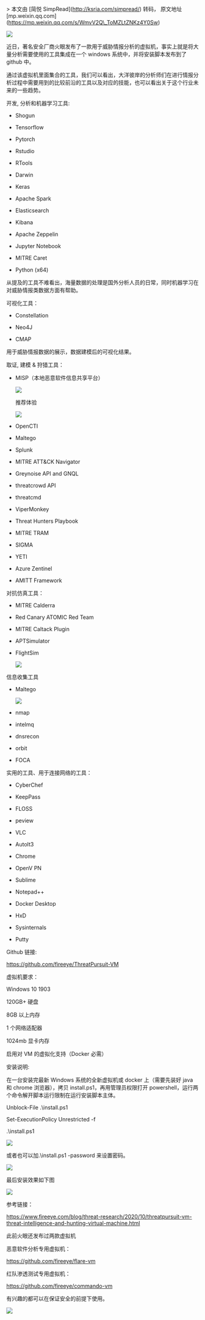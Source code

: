 \> 本文由 \[简悦 SimpRead\](http://ksria.com/simpread/) 转码， 原文地址 \[mp.weixin.qq.com\](https://mp.weixin.qq.com/s/WmvV2Q\_ToMZLtZNKz4Y0Sw)

![](https://mmbiz.qpic.cn/mmbiz_png/V9abY6oHTkqYDdSicqOcdJbGBCOnLZicsNoETiaZRb9bSvYbYOic7viaF6mQumleeCgyAyqQFlF92LBFQx2zIzysPwg/640?wx_fmt=png)

近日，著名安全厂商火眼发布了一款用于威胁情报分析的虚拟机，事实上就是将大量分析需要使用的工具集成在一个 windows 系统中，并将安装脚本发布到了 github 中。

通过该虚拟机里面集合的工具，我们可以看出，大洋彼岸的分析师们在进行情报分析过程中需要用到的比较前沿的工具以及对应的技能，也可以看出关于这个行业未来的一些趋势。

开发, 分析和机器学习工具:

*   Shogun
    
*   Tensorflow
    
*   Pytorch
    
*   Rstudio
    
*   RTools
    
*   Darwin
    
*   Keras
    
*   Apache Spark
    
*   Elasticsearch
    
*   Kibana
    
*   Apache Zeppelin
    
*   Jupyter Notebook
    
*   MITRE Caret
    
*   Python (x64)
    

从提及的工具不难看出，海量数据的处理是国外分析人员的日常，同时机器学习在对威胁情报类数据方面有帮助。  

可视化工具：

*   Constellation
    
*   Neo4J
    
*   CMAP
    

用于威胁情报数据的展示，数据建模后的可视化结果。  

取证, 建模 & 狩猎工具：

*   MISP（本地恶意软件信息共享平台）
    
    ![](https://mmbiz.qpic.cn/sz_mmbiz_png/V9abY6oHTkqUia5hURbLDtza9S8cSGViciaylHcOHxS3Ez3PUM6Q2FmayoMKvO2k56QBYFQXJGroA4tz5BOia5zotw/640?wx_fmt=png)
    
    推荐体验  
    
    ![](https://mmbiz.qpic.cn/sz_mmbiz_png/V9abY6oHTkqUia5hURbLDtza9S8cSGViciaVesFt05Neic8hp6RbSjWUYmcTpcsaISPSKSpLo8JiayDjuLBGDpy2eng/640?wx_fmt=png)
    
*   OpenCTI
    
*   Maltego
    
*   Splunk
    
*   MITRE ATT&CK Navigator
    
*   Greynoise API and GNQL
    
*   threatcrowd API
    
*   threatcmd
    
*   ViperMonkey
    
*   Threat Hunters Playbook
    
*   MITRE TRAM
    
*   SIGMA
    
*   YETI
    
*   Azure Zentinel
    
*   AMITT Framework
    

对抗仿真工具：

*   MITRE Calderra
    
*   Red Canary ATOMIC Red Team
    
*   MITRE Caltack Plugin
    
*   APTSimulator
    
*   FlightSim
    
    ![](https://mmbiz.qpic.cn/sz_mmbiz_png/V9abY6oHTkqUia5hURbLDtza9S8cSGViciaXfyJZ3pY01QB6eRJsAO8lJRuIJXIYh4oXttPb0hhPaenPbKGHnLORg/640?wx_fmt=png)
    

信息收集工具

*   Maltego
    
    ![](https://mmbiz.qpic.cn/sz_mmbiz_png/V9abY6oHTkqUia5hURbLDtza9S8cSGVicia2ic2usoUlaicXRjHQOVc3icFmNlQJbwmkdGpCGZ6qhKfeazvL0jOzc6Zg/640?wx_fmt=png)
    
*   nmap
    
*   intelmq
    
*   dnsrecon
    
*   orbit
    
*   FOCA
    

实用的工具、用于连接网络的工具： 

*   CyberChef
    
*   KeepPass
    
*   FLOSS
    
*   peview
    
*   VLC
    
*   AutoIt3
    
*   Chrome
    
*   OpenV PN
    
*   Sublime
    
*   Notepad++
    
*   Docker Desktop
    
*   HxD
    
*   Sysinternals
    
*   Putty
    

Github 链接:

https://github.com/fireeye/ThreatPursuit-VM

虚拟机要求：  

Windows 10 1903

120GB+ 硬盘

8GB 以上内存

1 个网络适配器

1024mb 显卡内存

启用对 VM 的虚拟化支持（Docker 必需）

安装说明:

在一台安装完最新 Windows 系统的全新虚拟机或 docker 上（需要先装好 java 和 chrome 浏览器），拷贝 install.ps1，再用管理员权限打开 powershell，运行两个命令解开脚本运行限制在运行安装脚本主体。

Unblock-File .\\install.ps1

Set-ExecutionPolicy Unrestricted -f

.\\install.ps1

![](https://mmbiz.qpic.cn/sz_mmbiz_png/V9abY6oHTkqUia5hURbLDtza9S8cSGViciaGwmKpfbkxZEwjBLUPdhgKq7axWc7cwMWZIblrLvcWICvFEia5ejsRXw/640?wx_fmt=png)

或者也可以加.\\install.ps1 -password 来设置密码。

![](https://mmbiz.qpic.cn/sz_mmbiz_png/V9abY6oHTkqUia5hURbLDtza9S8cSGViciasbAtdbKicZLWM8fjsJiauiboqPdFGt5eCNrEJaicQohsoPkFePpShRG5mg/640?wx_fmt=png)

最后安装效果如下图

![](https://mmbiz.qpic.cn/sz_mmbiz_png/V9abY6oHTkqUia5hURbLDtza9S8cSGViciaYQZbA1DwnKm26cfm2CQLnRQ32drqLEMvLue6bichgGiczYAjuaFuf7IA/640?wx_fmt=png)

参考链接：  

https://www.fireeye.com/blog/threat-research/2020/10/threatpursuit-vm-threat-intelligence-and-hunting-virtual-machine.html

此前火眼还发布过两款虚拟机

恶意软件分析专用虚拟机：

https://github.com/fireeye/flare-vm

红队渗透测试专用虚拟机：  

https://github.com/fireeye/commando-vm

有兴趣的都可以在保证安全的前提下使用。  

![](https://mmbiz.qpic.cn/mmbiz_jpg/V9abY6oHTkoPAhVDiadwiazSReWgsq44T3In2smLdv0B0kzYn0PptCq8VBXDPic34YqNlKFwRfKFoZ3dcXLwvOviaw/640?wx_fmt=jpeg)